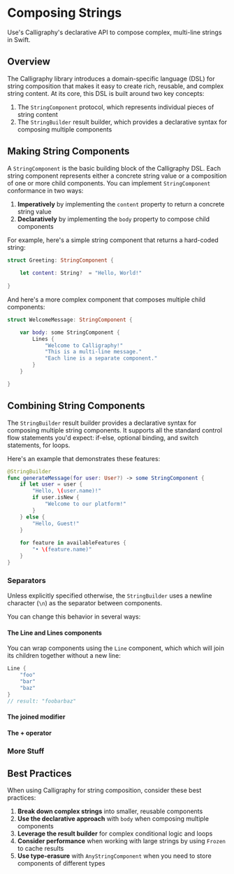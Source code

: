 # Composing Strings

Use's Calligraphy's declarative API to compose complex, multi-line strings in Swift.

## Overview

The Calligraphy library introduces a domain-specific language (DSL) for string composition that makes it easy to create rich, reusable, and complex string content. At its core, this DSL is built around two key concepts:

1. The `StringComponent` protocol, which represents individual pieces of string content
2. The `StringBuilder` result builder, which provides a declarative syntax for composing multiple components

## Making String Components

A `StringComponent` is the basic building block of the Calligraphy DSL. Each string component represents either a concrete string value or a composition of one or more child components. You can implement `StringComponent` conformance in two ways:

1. **Imperatively** by implementing the `content` property to return a concrete string value
2. **Declaratively** by implementing the `body` property to compose child components

For example, here's a simple string component that returns a hard-coded string:

```swift
struct Greeting: StringComponent {
    
    let content: String?  = "Hello, World!"
    
}
```

And here's a more complex component that composes multiple child components:

```swift
struct WelcomeMessage: StringComponent {

    var body: some StringComponent {
        Lines {
            "Welcome to Calligraphy!"
            "This is a multi-line message."
            "Each line is a separate component."
        }
    }

}
```

## Combining String Components

The `StringBuilder` result builder provides a declarative syntax for composing multiple string components. It supports all the standard control flow statements you'd expect: if-else, optional binding, and switch statements, for loops.

Here's an example that demonstrates these features:

```swift
@StringBuilder
func generateMessage(for user: User?) -> some StringComponent {
    if let user = user {
        "Hello, \(user.name)!"
        if user.isNew {
            "Welcome to our platform!"
        }
    } else {
        "Hello, Guest!"
    }
    
    for feature in availableFeatures {
        "• \(feature.name)"
    }
}
```

### Separators

Unless explicitly specified otherwise, the `StringBuilder` uses a newline character (`\n`) as the separator between components.

You can change this behavior in several ways:

#### The Line and Lines components

You can wrap components using the `Line` component, which which will join its children together without a new line:

```swift
Line {
    "foo"
    "bar"
    "baz"
}
// result: "foobarbaz"
```

#### The joined modifier

#### The + operator

### More Stuff


## Best Practices

When using Calligraphy for string composition, consider these best practices:

1. **Break down complex strings** into smaller, reusable components
2. **Use the declarative approach** with `body` when composing multiple components
3. **Leverage the result builder** for complex conditional logic and loops
4. **Consider performance** when working with large strings by using `Frozen` to cache results
5. **Use type-erasure** with `AnyStringComponent` when you need to store components of different types
